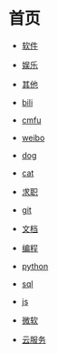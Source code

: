 # 首页


<div id = "首"></div>
<script src = "./js/首.js"></script>


* [软件](网页/软件.html)
* [娱乐](网页/娱乐.html)


* [其他](网页/其他.html)


* [bili](网页/bili.html)
* [cmfu](网页/cmfu.html)
* [weibo](网页/weibo.html)


* [dog](网页/dog.html)
* [cat](网页/cat.html)


* [求职](网页/求职.html)


* [git](网页/git.html)
* [文档](网页/文档.html)


* [编程](网页/编程.html)
* [python](网页/python.html)
* [sql](网页/sql.html)
* [js](网页/js.html)


* [微软](网页/微软.html)
* [云服务](网页/云服务.html)
